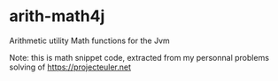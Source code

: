 # arith-math4j
Arithmetic utility Math functions for the Jvm


Note: this is math snippet code, extracted from my personnal problems solving of https://projecteuler.net
